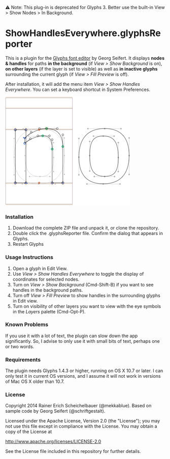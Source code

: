 ⚠️ Note: This plug-in is deprecated for Glyphs 3. Better use the built-in View > Show Nodes > In Background.


# ShowHandlesEverywhere.glyphsReporter

This is a plugin for the [Glyphs font editor](http://glyphsapp.com/) by Georg Seifert. It displays **nodes & handles** for paths **in the background** (if *View > Show Background* is on), **on other layers** (if the layer is set to visible) as well as **in inactive glyphs** surrounding the current glyph (if *View > Fill Preview* is off).

After installation, it will add the menu item *View > Show Handles Everywhere*.
You can set a keyboard shortcut in System Preferences.

![Handles are displayed everywhere.](ShowHandlesEverywhere.png "Show Handles Everywhere Screenshot")

### Installation

1. Download the complete ZIP file and unpack it, or clone the repository.
2. Double click the .glyphsReporter file. Confirm the dialog that appears in Glyphs.
3. Restart Glyphs

### Usage Instructions

1. Open a glyph in Edit View.
2. Use *View > Show Handles Everywhere* to toggle the display of coordinates for selected nodes.
3. Turn on *View > Show Background* (Cmd-Shift-B) if you want to see handles in the background paths.
4. Turn off *View > Fill Preview* to show handles in the surrounding glyphs in Edit view.
5. Turn on visibility of other layers you want to view with the eye symbols in the *Layers* palette (Cmd-Opt-P).

### Known Problems

If you use it with a lot of text, the plugin can slow down the app significantly. So, I advise to only use it with small bits of text, perhaps one or two words.

### Requirements

The plugin needs Glyphs 1.4.3 or higher, running on OS X 10.7 or later. I can only test it in current OS versions, and I assume it will not work in versions of Mac OS X older than 10.7.

### License

Copyright 2014 Rainer Erich Scheichelbauer (@mekkablue).
Based on sample code by Georg Seifert (@schriftgestalt).

Licensed under the Apache License, Version 2.0 (the "License");
you may not use this file except in compliance with the License.
You may obtain a copy of the License at

http://www.apache.org/licenses/LICENSE-2.0

See the License file included in this repository for further details.
